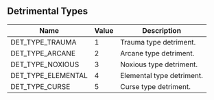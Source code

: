 ## Detrimental Types

| Name | Value | Description |
|------|-------|-------------|
| DET_TYPE_TRAUMA | 1 | Trauma type detriment. |
| DET_TYPE_ARCANE | 2 | Arcane type detriment. |
| DET_TYPE_NOXIOUS | 3 | Noxious type detriment. |
| DET_TYPE_ELEMENTAL | 4 | Elemental type detriment. |
| DET_TYPE_CURSE | 5 | Curse type detriment. |
